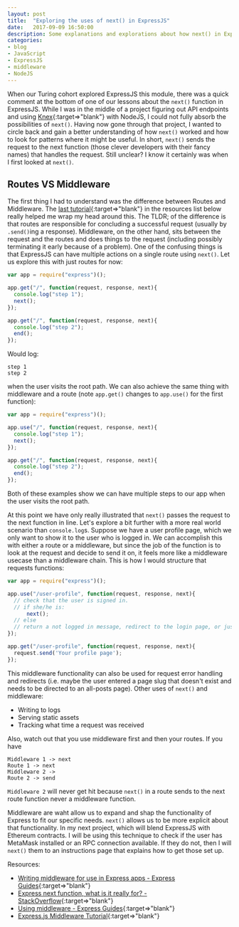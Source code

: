 ```yaml
---
layout: post
title:  "Exploring the uses of next() in ExpressJS"
date:   2017-09-09 16:50:00
description: Some explanations and explorations about how next() in ExpressJS middleware can be helpful.
categories:
- blog
- JavaScript
- ExpressJS
- middleware
- NodeJS
---
```


When our Turing cohort explored ExpressJS this module, there was a quick comment at the bottom of one of our lessons about the `next()` function in ExpressJS. While I was in the middle of a project figuring out API endpoints and using [Knex](http://knexjs.org/){:target=>"blank"} with NodeJS, I could not fully absorb the possibilities of `next()`.  Having now gone through that project, I wanted to circle back and gain a better understanding of how `next()` worked and how to look for patterns where it might be useful.  In short, `next()` sends the request to the next function (those clever developers with their fancy names) that handles the request. Still unclear?  I know it certainly was when I first looked at `next()`.

## Routes VS Middleware
The first thing I had to understand was the difference between Routes and Middleware.  The [last tutorial](http://qnimate.com/express-js-middleware-tutorial/){:target=>"blank"} in the resources list below really helped me wrap my head around this.  The TLDR; of the difference is that routes are responsible for concluding a successful request (usually by `.send()`ing a response). Middleware, on the other hand, sits between the request and the routes and does things to the request (including possibly terminating it early because of a problem).  One of the confusing things is that ExpressJS can have multiple actions on a single route using `next()`. Let us explore this with just routes for now:

```javascript
var app = require("express")();

app.get("/", function(request, response, next){
  console.log("step 1");
  next();
});

app.get("/", function(request, response, next){
  console.log("step 2");
  end();
});
```

Would log:
```
step 1
step 2
```
when the user visits the root path.  We can also achieve the same thing with middleware and a route (note `app.get()` changes to `app.use()` for the first function):

```javascript
var app = require("express")();

app.use("/", function(request, response, next){
  console.log("step 1");
  next();
});

app.get("/", function(request, response, next){
  console.log("step 2");
  end();
});
```

Both of these examples show we can have multiple steps to our app when the user visits the root path.  

At this point we have only really illustrated that `next()` passes the request to the next function in line. Let's explore a bit further with a more real world scenario than `console.log`s.  Suppose we have a user profile page, which we only want to show it to the user who is logged in.  We can accomplish this with either a route or a middleware, but since the job of the function is to look at the request and decide to send it on, it feels more like a middleware usecase than a middleware chain.  This is how I would structure that requests functions:

```javascript
var app = require("express")();

app.use("/user-profile", function(request, response, next){
  // check that the user is signed in.
  // if she/he is:
      next();
  // else
  // return a not logged in message, redirect to the login page, or just send her/him a 404
});

app.get("/user-profile", function(request, response, next){
  request.send('Your profile page');
});
```

This middleware functionality can also be used for request error handling and redirects (i.e. maybe the user entered a page slug that doesn't exist and needs to be directed to an all-posts page).
Other uses of `next()` and middleware:
* Writing to logs
* Serving static assets
* Tracking what time a request was received

Also, watch out that you use middleware first and then your routes.  If you have
```
Middleware 1 -> next
Route 1 -> next
Middleware 2 ->
Route 2 -> send
```

`Middleware 2` will never get hit because `next()` in a route sends to the next route function never a middleware function.

Middleware are waht allow us to expand and shap the functionality of Express to fit our specific needs.  `next()` allows us to be more explicit about that functionality. In my next project, which will blend ExpressJS with Ethereum contracts. I will be using this technique to check if the user has MetaMask installed or an RPC connection available. If they do not, then I will `next()` them to an instructions page that explains how to get those set up.


Resources:
- [Writing middleware for use in Express apps - Express Guides](https://expressjs.com/en/guide/writing-middleware.html){:target=>"blank"}
- [Express next function, what is it really for? - StackOverflow](https://stackoverflow.com/questions/13133071/express-next-function-what-is-it-really-for){:target=>"blank"}
- [Using middleware - Express Guides](https://expressjs.com/en/guide/using-middleware.html){:target=>"blank"}
- [Express.js Middleware Tutorial](http://qnimate.com/express-js-middleware-tutorial/){:target=>"blank"}